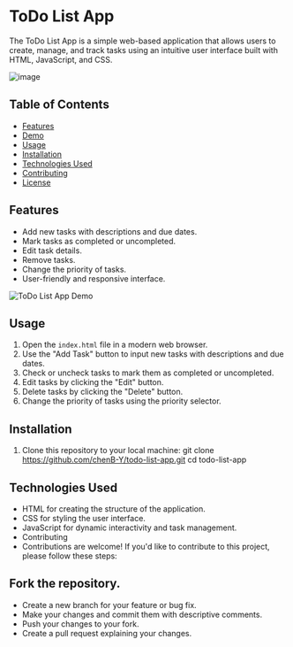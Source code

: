 # ToDo List App

The ToDo List App is a simple web-based application that allows users to create, manage, and track tasks using an intuitive user interface built with HTML, JavaScript, and CSS.

![image](https://github.com/chenB-Y/To-Do-List-/assets/129218828/8c528818-ef93-4a1e-9dde-9ea1d741de73)


## Table of Contents

- [Features](#features)
- [Demo](#demo)
- [Usage](#usage)
- [Installation](#installation)
- [Technologies Used](#technologies-used)
- [Contributing](#contributing)
- [License](#license)

## Features

- Add new tasks with descriptions and due dates.
- Mark tasks as completed or uncompleted.
- Edit task details.
- Remove tasks.
- Change the priority of tasks.
- User-friendly and responsive interface.

![ToDo List App Demo](demo.gif) <!-- Replace with actual link to your demo GIF or screenshot -->

## Usage

1. Open the `index.html` file in a modern web browser.
2. Use the "Add Task" button to input new tasks with descriptions and due dates.
3. Check or uncheck tasks to mark them as completed or uncompleted.
4. Edit tasks by clicking the "Edit" button.
5. Delete tasks by clicking the "Delete" button.
6. Change the priority of tasks using the priority selector.

## Installation

1. Clone this repository to your local machine:
   git clone https://github.com/chenB-Y/todo-list-app.git
   cd todo-list-app


## Technologies Used
- HTML for creating the structure of the application.
- CSS for styling the user interface.
- JavaScript for dynamic interactivity and task management.
- Contributing
- Contributions are welcome! If you'd like to contribute to this project, please follow these steps:

## Fork the repository.
- Create a new branch for your feature or bug fix.
- Make your changes and commit them with descriptive comments.
- Push your changes to your fork.
- Create a pull request explaining your changes.
